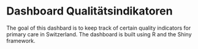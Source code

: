 
# Dashboard Qualitätsindikatoren

<!-- badges: start -->
<!-- badges: end -->

The goal of this dashbard is to keep track of certain quality indicators for primary care in Switzerland. 
The dashboard is built using R and the Shiny framework.

